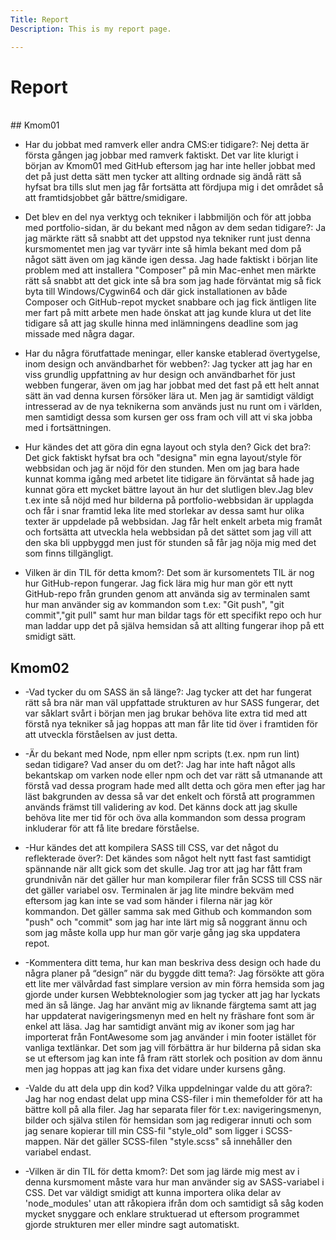 ```yaml
---
Title: Report
Description: This is my report page.

---
```


 Report
==========================
<br/>
## Kmom01

* Har du jobbat med ramverk eller andra CMS:er tidigare?:
Nej detta är första gången jag jobbar med ramverk faktiskt. Det var lite klurigt i början av Kmom01 med GitHub eftersom jag har inte heller jobbat med det på just detta sätt men tycker att allting ordnade sig ändå rätt så hyfsat bra tills slut men jag får fortsätta att fördjupa mig i det området så att framtidsjobbet går bättre/smidigare.</br>

* Det blev en del nya verktyg och tekniker i labbmiljön och för att jobba med portfolio-sidan, är du bekant med någon av dem sedan tidigare?:
Ja jag märkte rätt så snabbt att det uppstod nya tekniker runt just denna kursmomentet men jag var tyvärr inte så himla bekant med dom på något sätt även om jag kände igen dessa. Jag hade faktiskt i början lite problem med att installera "Composer" på min Mac-enhet men märkte rätt så snabbt att det gick inte så bra som jag hade förväntat mig så fick byta till Windows/Cygwin64 och där gick installationen av både Composer och GitHub-repot mycket snabbare och jag fick äntligen lite mer fart på mitt arbete men hade önskat att jag kunde klura ut det lite tidigare så att jag skulle hinna med inlämningens deadline som jag missade med några dagar.

* Har du några förutfattade meningar, eller kanske etablerad övertygelse, inom design och användbarhet för webben?:
Jag tycker att jag har en viss grundlig uppfattning av hur design och användbarhet för just webben fungerar, även om jag har jobbat med det fast på ett helt annat sätt än vad denna kursen försöker lära ut. Men jag är samtidigt väldigt intresserad av de nya teknikerna som används just nu runt om i världen, men samtidigt dessa som kursen ger oss fram och vill att vi ska jobba med i fortsättningen.

* Hur kändes det att göra din egna layout och styla den? Gick det bra?:
Det gick faktiskt hyfsat bra och "designa" min egna layout/style för webbsidan och jag är nöjd för den stunden. Men om jag bara hade kunnat komma igång med arbetet lite tidigare än förväntat så hade jag kunnat göra ett mycket bättre layout än hur det slutligen blev.Jag blev t.ex inte så nöjd med hur bilderna på portfolio-webbsidan är upplagda och får i snar framtid leka lite med storlekar av dessa samt hur olika texter är uppdelade på webbsidan. Jag får helt enkelt arbeta mig framåt och fortsätta att utveckla hela webbsidan på det sättet som jag vill att den ska bli uppbyggd men just för stunden så får jag nöja mig med det som finns tillgängligt.

* Vilken är din TIL för detta kmom?:
Det som är kursomentets TIL är nog hur GitHub-repon fungerar. Jag fick lära mig hur man gör ett nytt GitHub-repo från grunden genom att använda sig av terminalen samt hur man använder sig av kommandon som t.ex: "Git push", "git commit","git pull" samt hur man bildar tags för ett specifikt repo och hur man laddar upp det på själva hemsidan så att allting fungerar ihop på ett smidigt sätt.


## Kmom02

* -Vad tycker du om SASS än så länge?:
Jag tycker att det har fungerat rätt så bra när man väl uppfattade strukturen av hur SASS fungerar, det var såklart svårt i början men jag brukar behöva lite extra tid med att förstå nya tekniker så jag hoppas att man får lite tid över i framtiden för att utveckla förståelsen av just detta.

* -Är du bekant med Node, npm eller npm scripts (t.ex. npm run lint) sedan tidigare? Vad anser du om det?:
Jag har inte haft något alls bekantskap om varken node eller npm och det var rätt så utmanande att förstå vad dessa program hade med allt detta och göra men efter jag har läst bakgrunden av dessa så var det enkelt och förstå att programmen används främst till validering av kod. Det känns dock att jag skulle behöva lite mer tid för och öva alla kommandon som dessa program inkluderar för att få lite bredare förståelse.

* -Hur kändes det att kompilera SASS till CSS, var det något du reflekterade över?:
Det kändes som något helt nytt fast fast samtidigt spännande när allt gick som det skulle. Jag tror att jag har fått fram grundnivån när det gäller hur man kompilerar filer från SCSS till CSS när det gäller variabel osv. Terminalen är jag lite mindre bekväm med eftersom jag kan inte se vad som händer i filerna när jag kör kommandon. Det gäller samma sak med Github och kommandon som "push" och "commit" som jag har inte lärt mig så noggrant ännu och som jag måste kolla upp hur man gör varje gång jag ska uppdatera repot.

* -Kommentera ditt tema, hur kan man beskriva dess design och hade du några planer på “design” när du byggde ditt tema?:
Jag försökte att göra ett lite mer välvårdad fast simplare version av min förra hemsida som jag gjorde under kursen Webbteknologier som jag tycker att jag har lyckats med än så länge. Jag har använt mig av liknande färgtema samt att jag har uppdaterat navigeringsmenyn med en helt ny fräshare font som är enkel att läsa. Jag har samtidigt använt mig av ikoner som jag har importerat från FontAwesome som jag använder i min footer istället för vanliga textlänkar. Det som jag vill förbättra är hur bilderna på sidan ska se ut eftersom jag kan inte få fram rätt storlek och position av dom ännu men jag hoppas att jag kan fixa det vidare under kursens gång.

* -Valde du att dela upp din kod? Vilka uppdelningar valde du att göra?:
Jag har nog endast delat upp mina CSS-filer i min themefolder för att ha bättre koll på alla filer. Jag har separata filer för t.ex: navigeringsmenyn, bilder och själva stilen för hemsidan som jag redigerar innuti och som jag senare kopierar till min CSS-fil "style_old" som ligger i SCSS-mappen. När det gäller SCSS-filen "style.scss" så innehåller den variabel endast.

* -Vilken är din TIL för detta kmom?:
Det som jag lärde mig mest av i denna kursmoment måste vara hur man använder sig av SASS-variabel i CSS. Det var väldigt smidigt att kunna importera olika delar av 'node_modules' utan att råkopiera ifrån dom och samtidigt så såg koden mycket snyggare och enklare struktuerad ut eftersom programmet gjorde strukturen mer eller mindre sagt automatiskt. 
